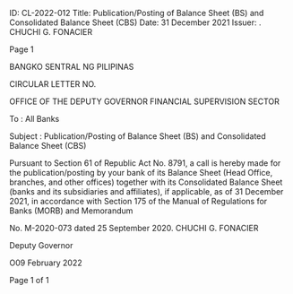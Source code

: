 ID: CL-2022-012
Title: Publication/Posting of Balance Sheet (BS) and Consolidated Balance Sheet (CBS)
Date: 31 December 2021
Issuer: . CHUCHI G. FONACIER

Page 1

BANGKO SENTRAL NG PILIPINAS

CIRCULAR LETTER NO.

OFFICE OF THE DEPUTY GOVERNOR FINANCIAL SUPERVISION SECTOR

To : All Banks

Subject : Publication/Posting of Balance Sheet (BS) and Consolidated Balance Sheet (CBS)

Pursuant to Section 61 of Republic Act No. 8791, a call is hereby made for the publication/posting by your bank of its Balance Sheet (Head Office, branches, and other offices) together with its Consolidated Balance Sheet (banks and its subsidiaries and affiliates), if applicable, as of 31 December 2021, in accordance with Section 175 of the Manual of Regulations for Banks (MORB) and Memorandum

No. M-2020-073 dated 25 September 2020. CHUCHI G. FONACIER

Deputy Governor

O09 February 2022

Page 1 of 1